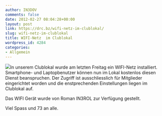 ```yaml
---
author: IN3DOV
comments: false
date: 2012-02-27 08:04:28+00:00
layout: post
link: https://drc.bz/wifi-netz-im-clublokal/
slug: wifi-netz-im-clublokal
title: WIFI-Netz  im Clublokal
wordpress_id: 4284
categories:
- Allgemein
---
```


![](http://t1.gstatic.com/images?q=tbn:ANd9GcQyvrv4FKlZDrdWKnDnbHe6_Xeaj_g3GX6CTDLfnfVl1sUz0BjbIw)In unserem Clublokal wurde am letzten Freitag ein WIFI-Netz installiert. Smartphone- und Laptopbenutzer können nun im Lokal kostenlos diesen Dienst beanspruchen. Der Zugriff ist ausschliesslich für Mitglieder eingerichtet worden und die enstprechenden Einstellungen liegen im Clublokal auf.

Das WIFI Gerät wurde von Roman IN3ROL zur Verfügung gestellt.

Viel Spass und 73 an alle.


